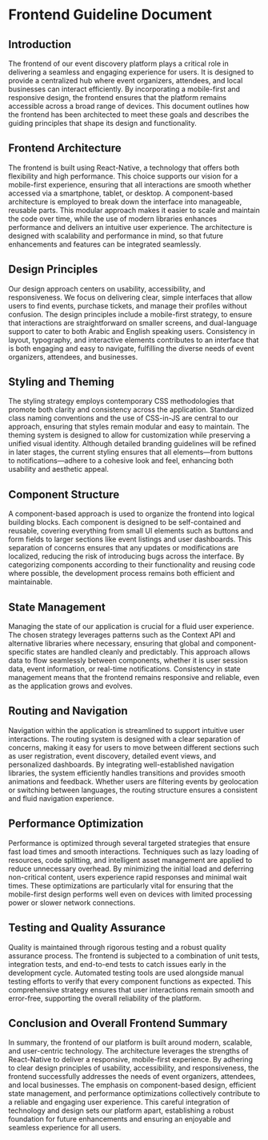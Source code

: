 # Frontend Guideline Document

## Introduction

The frontend of our event discovery platform plays a critical role in delivering a seamless and engaging experience for users. It is designed to provide a centralized hub where event organizers, attendees, and local businesses can interact efficiently. By incorporating a mobile-first and responsive design, the frontend ensures that the platform remains accessible across a broad range of devices. This document outlines how the frontend has been architected to meet these goals and describes the guiding principles that shape its design and functionality.

## Frontend Architecture

The frontend is built using React-Native, a technology that offers both flexibility and high performance. This choice supports our vision for a mobile-first experience, ensuring that all interactions are smooth whether accessed via a smartphone, tablet, or desktop. A component-based architecture is employed to break down the interface into manageable, reusable parts. This modular approach makes it easier to scale and maintain the code over time, while the use of modern libraries enhances performance and delivers an intuitive user experience. The architecture is designed with scalability and performance in mind, so that future enhancements and features can be integrated seamlessly.

## Design Principles

Our design approach centers on usability, accessibility, and responsiveness. We focus on delivering clear, simple interfaces that allow users to find events, purchase tickets, and manage their profiles without confusion. The design principles include a mobile-first strategy, to ensure that interactions are straightforward on smaller screens, and dual-language support to cater to both Arabic and English speaking users. Consistency in layout, typography, and interactive elements contributes to an interface that is both engaging and easy to navigate, fulfilling the diverse needs of event organizers, attendees, and businesses.

## Styling and Theming

The styling strategy employs contemporary CSS methodologies that promote both clarity and consistency across the application. Standardized class naming conventions and the use of CSS-in-JS are central to our approach, ensuring that styles remain modular and easy to maintain. The theming system is designed to allow for customization while preserving a unified visual identity. Although detailed branding guidelines will be refined in later stages, the current styling ensures that all elements—from buttons to notifications—adhere to a cohesive look and feel, enhancing both usability and aesthetic appeal.

## Component Structure

A component-based approach is used to organize the frontend into logical building blocks. Each component is designed to be self-contained and reusable, covering everything from small UI elements such as buttons and form fields to larger sections like event listings and user dashboards. This separation of concerns ensures that any updates or modifications are localized, reducing the risk of introducing bugs across the interface. By categorizing components according to their functionality and reusing code where possible, the development process remains both efficient and maintainable.

## State Management

Managing the state of our application is crucial for a fluid user experience. The chosen strategy leverages patterns such as the Context API and alternative libraries where necessary, ensuring that global and component-specific states are handled cleanly and predictably. This approach allows data to flow seamlessly between components, whether it is user session data, event information, or real-time notifications. Consistency in state management means that the frontend remains responsive and reliable, even as the application grows and evolves.

## Routing and Navigation

Navigation within the application is streamlined to support intuitive user interactions. The routing system is designed with a clear separation of concerns, making it easy for users to move between different sections such as user registration, event discovery, detailed event views, and personalized dashboards. By integrating well-established navigation libraries, the system efficiently handles transitions and provides smooth animations and feedback. Whether users are filtering events by geolocation or switching between languages, the routing structure ensures a consistent and fluid navigation experience.

## Performance Optimization

Performance is optimized through several targeted strategies that ensure fast load times and smooth interactions. Techniques such as lazy loading of resources, code splitting, and intelligent asset management are applied to reduce unnecessary overhead. By minimizing the initial load and deferring non-critical content, users experience rapid responses and minimal wait times. These optimizations are particularly vital for ensuring that the mobile-first design performs well even on devices with limited processing power or slower network connections.

## Testing and Quality Assurance

Quality is maintained through rigorous testing and a robust quality assurance process. The frontend is subjected to a combination of unit tests, integration tests, and end-to-end tests to catch issues early in the development cycle. Automated testing tools are used alongside manual testing efforts to verify that every component functions as expected. This comprehensive strategy ensures that user interactions remain smooth and error-free, supporting the overall reliability of the platform.

## Conclusion and Overall Frontend Summary

In summary, the frontend of our platform is built around modern, scalable, and user-centric technology. The architecture leverages the strengths of React-Native to deliver a responsive, mobile-first experience. By adhering to clear design principles of usability, accessibility, and responsiveness, the frontend successfully addresses the needs of event organizers, attendees, and local businesses. The emphasis on component-based design, efficient state management, and performance optimizations collectively contribute to a reliable and engaging user experience. This careful integration of technology and design sets our platform apart, establishing a robust foundation for future enhancements and ensuring an enjoyable and seamless experience for all users.
